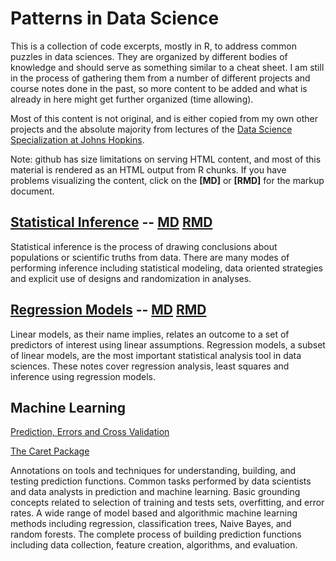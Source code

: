 Patterns in Data Science
========================

This is a collection of code excerpts, mostly in R, to address common puzzles in data sciences. They are organized by different bodies of knowledge and should serve as something similar to a cheat sheet. I am still in the process of gathering them from a number of different projects and course notes done in the past, so more content to be added and what is already in here might get further organized (time allowing).

Most of this content is not original, and is either copied from my own other projects and the absolute majority from lectures of the [Data Science Specialization at Johns Hopkins](http://www.jhsph.edu/departments/biostatistics).

Note: github has size limitations on serving HTML content, and most of this material is rendered as an HTML output from R chunks. If you have problems visualizing the content, click on the **[MD]** or **[RMD]** for the markup document.

[Statistical Inference](http://htmlpreview.github.io/?https://github.com/jfaleiro/datasciencepatterns/blob/master/StatisticalInference/index.html) -- [MD](StatisticalInference/index.md) [RMD](StatisticalInference/index.Rmd)
---------------------

Statistical inference is the process of drawing conclusions about populations or scientific truths from data. There are many modes of performing inference including statistical modeling, data oriented strategies and explicit use of designs and randomization in analyses.

[Regression Models](https://cdn.rawgit.com/jfaleiro/datasciencepatterns/master/RegressionModels/index.html) -- [MD](RegressionModels/index.md) [RMD](RegressionModels/index.Rmd)
-----------------

Linear models, as their name implies, relates an outcome to a set of predictors of interest using linear assumptions. Regression models, a subset of linear models, are the most important statistical analysis tool in data sciences. These notes cover regression analysis, least squares and inference using regression models.

Machine Learning
-----------------

[Prediction, Errors and Cross Validation](http://htmlpreview.github.io/?https://github.com/jfaleiro/datasciencepatterns/blob/master/MachineLearning/Prediction/index.html)

[The Caret Package](https://cdn.rawgit.com/jfaleiro/datasciencepatterns/master/MachineLearning/CaretPackage/index.html)

Annotations on tools and techniques for understanding, building, and testing prediction functions. Common tasks performed by data scientists and data analysts in prediction and machine learning. Basic grounding concepts related to selection of training and tests sets, overfitting, and error rates. A wide range of model based and algorithmic machine learning methods including regression, classification trees, Naive Bayes, and random forests. The complete process of building prediction functions including data collection, feature creation, algorithms, and evaluation.
